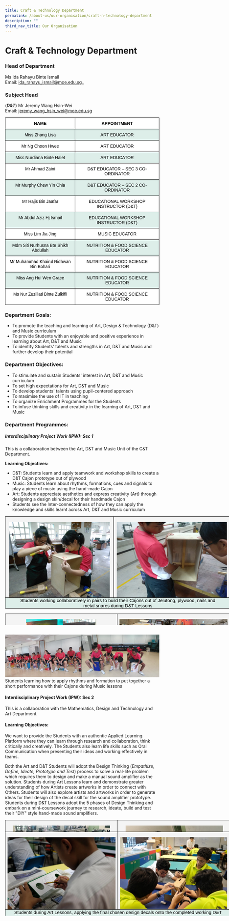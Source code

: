 ```yaml
---
title: Craft & Technology Department
permalink: /about-us/our-organisation/craft-n-technology-department
description: ""
third_nav_title: Our Organisation
---
```

# **Craft &amp; Technology Department**

### Head of Department
Ms Ida Rahayu Binte Ismail     
Email:&nbsp;[ida_rahayu_ismail@moe.edu.sg](mailto:ida_rahayu_ismail@moe.edu.sg)_

### Subject Head

(**_D&amp;T_**) Mr Jeremy Wang Hsin-Wei     
Email:&nbsp;[jeremy_wang_hsin_wei@moe.edu.sg](mailto:jeremy_wang_hsin_wei@moe.edu.sg)

<table style="border-collapse:collapse;border-spacing:0" class="tg"><thead><tr><th style="background-color:#ffffff;border-color:black;border-style:solid;border-width:1px;font-family:Arial, sans-serif;font-size:14px;font-weight:bold;overflow:hidden;padding:10px 5px;text-align:center;vertical-align:top;word-break:normal"><span style="color:black">NAME</span></th><th style="background-color:#ffffff;border-color:black;border-style:solid;border-width:1px;font-family:Arial, sans-serif;font-size:14px;font-weight:bold;overflow:hidden;padding:10px 5px;text-align:center;vertical-align:top;word-break:normal"><span style="color:black">APPOINTMENT</span></th></tr></thead><tbody><tr><td style="background-color:#DDEEE9;border-color:black;border-style:solid;border-width:1px;font-family:Arial, sans-serif;font-size:14px;overflow:hidden;padding:10px 5px;text-align:center;vertical-align:top;word-break:normal"><span style="color:black">Miss Zhang Lisa</span></td><td style="background-color:#DDEEE9;border-color:black;border-style:solid;border-width:1px;font-family:Arial, sans-serif;font-size:14px;overflow:hidden;padding:10px 5px;text-align:center;vertical-align:top;word-break:normal"><span style="color:black">ART EDUCATOR</span></td></tr><tr><td style="background-color:#ffffff;border-color:black;border-style:solid;border-width:1px;font-family:Arial, sans-serif;font-size:14px;overflow:hidden;padding:10px 5px;text-align:center;vertical-align:top;word-break:normal"><span style="color:black">Mr Ng Choon Hwee</span></td><td style="background-color:#ffffff;border-color:black;border-style:solid;border-width:1px;font-family:Arial, sans-serif;font-size:14px;overflow:hidden;padding:10px 5px;text-align:center;vertical-align:top;word-break:normal"><span style="color:black">ART EDUCATOR</span></td></tr><tr><td style="background-color:#DDEEE9;border-color:black;border-style:solid;border-width:1px;font-family:Arial, sans-serif;font-size:14px;overflow:hidden;padding:10px 5px;text-align:center;vertical-align:top;word-break:normal"><span style="color:black">Miss Nurdiana Binte Halet</span></td><td style="background-color:#DDEEE9;border-color:black;border-style:solid;border-width:1px;font-family:Arial, sans-serif;font-size:14px;overflow:hidden;padding:10px 5px;text-align:center;vertical-align:top;word-break:normal"><span style="color:black">ART EDUCATOR</span></td></tr><tr><td style="background-color:#ffffff;border-color:black;border-style:solid;border-width:1px;font-family:Arial, sans-serif;font-size:14px;overflow:hidden;padding:10px 5px;text-align:center;vertical-align:top;word-break:normal"><span style="color:black">Mr Ahmad Zaini</span></td><td style="background-color:#ffffff;border-color:black;border-style:solid;border-width:1px;font-family:Arial, sans-serif;font-size:14px;overflow:hidden;padding:10px 5px;text-align:center;vertical-align:top;word-break:normal"><span style="color:black">D&amp;T EDUCATOR – SEC 3 CO-ORDINATOR</span></td></tr><tr><td style="background-color:#DDEEE9;border-color:black;border-style:solid;border-width:1px;font-family:Arial, sans-serif;font-size:14px;overflow:hidden;padding:10px 5px;text-align:center;vertical-align:top;word-break:normal"><span style="color:black">Mr Murphy Chew Yin Chia</span></td><td style="background-color:#DDEEE9;border-color:black;border-style:solid;border-width:1px;font-family:Arial, sans-serif;font-size:14px;overflow:hidden;padding:10px 5px;text-align:center;vertical-align:top;word-break:normal"><span style="color:black">D&amp;T EDUCATOR – SEC 2 CO-ORDINATOR</span></td></tr><tr><td style="background-color:#ffffff;border-color:black;border-style:solid;border-width:1px;font-family:Arial, sans-serif;font-size:14px;overflow:hidden;padding:10px 5px;text-align:center;vertical-align:top;word-break:normal"><span style="color:black">Mr Hajis Bin Jaafar</span></td><td style="background-color:#ffffff;border-color:black;border-style:solid;border-width:1px;font-family:Arial, sans-serif;font-size:14px;overflow:hidden;padding:10px 5px;text-align:center;vertical-align:top;word-break:normal"><span style="color:black">EDUCATIONAL WORKSHOP INSTRUCTOR (D&amp;T)</span></td></tr><tr><td style="background-color:#DDEEE9;border-color:black;border-style:solid;border-width:1px;font-family:Arial, sans-serif;font-size:14px;overflow:hidden;padding:10px 5px;text-align:center;vertical-align:top;word-break:normal"><span style="color:black">Mr Abdul Aziz Hj Ismail</span></td><td style="background-color:#DDEEE9;border-color:black;border-style:solid;border-width:1px;font-family:Arial, sans-serif;font-size:14px;overflow:hidden;padding:10px 5px;text-align:center;vertical-align:top;word-break:normal"><span style="color:black">EDUCATIONAL WORKSHOP INSTRUCTOR (D&amp;T)</span></td></tr><tr><td style="background-color:#ffffff;border-color:black;border-style:solid;border-width:1px;font-family:Arial, sans-serif;font-size:14px;overflow:hidden;padding:10px 5px;text-align:center;vertical-align:top;word-break:normal"><span style="color:black">Miss Lim Jia Jing</span></td><td style="background-color:#ffffff;border-color:black;border-style:solid;border-width:1px;font-family:Arial, sans-serif;font-size:14px;overflow:hidden;padding:10px 5px;text-align:center;vertical-align:top;word-break:normal"><span style="color:black">MUSIC EDUCATOR</span></td></tr><tr><td style="background-color:#DDEEE9;border-color:black;border-style:solid;border-width:1px;font-family:Arial, sans-serif;font-size:14px;overflow:hidden;padding:10px 5px;text-align:center;vertical-align:top;word-break:normal"><span style="color:black">Mdm Siti Nurhusna Bte Shikh Abdullah</span></td><td style="background-color:#DDEEE9;border-color:black;border-style:solid;border-width:1px;font-family:Arial, sans-serif;font-size:14px;overflow:hidden;padding:10px 5px;text-align:center;vertical-align:top;word-break:normal"><span style="color:black">NUTRITION &amp; FOOD SCIENCE EDUCATOR</span></td></tr><tr><td style="background-color:#ffffff;border-color:black;border-style:solid;border-width:1px;font-family:Arial, sans-serif;font-size:14px;overflow:hidden;padding:10px 5px;text-align:center;vertical-align:top;word-break:normal"><span style="color:black">Mr Muhammad Khairul Ridhwan Bin Bohari</span></td><td style="background-color:#ffffff;border-color:black;border-style:solid;border-width:1px;font-family:Arial, sans-serif;font-size:14px;overflow:hidden;padding:10px 5px;text-align:center;vertical-align:top;word-break:normal"><span style="color:black">NUTRITION &amp; FOOD SCIENCE EDUCATOR</span></td></tr><tr><td style="background-color:#DDEEE9;border-color:black;border-style:solid;border-width:1px;font-family:Arial, sans-serif;font-size:14px;overflow:hidden;padding:10px 5px;text-align:center;vertical-align:top;word-break:normal"><span style="color:black">Miss Ang Hui Wen Grace</span></td><td style="background-color:#DDEEE9;border-color:black;border-style:solid;border-width:1px;font-family:Arial, sans-serif;font-size:14px;overflow:hidden;padding:10px 5px;text-align:center;vertical-align:top;word-break:normal"><span style="color:black">NUTRITION &amp; FOOD SCIENCE EDUCATOR</span></td></tr><tr><td style="background-color:#ffffff;border-color:black;border-style:solid;border-width:1px;font-family:Arial, sans-serif;font-size:14px;overflow:hidden;padding:10px 5px;text-align:center;vertical-align:top;word-break:normal"><span style="color:black">Ms Nur Zuzillati Binte Zulkifli</span></td><td style="background-color:#ffffff;border-color:black;border-style:solid;border-width:1px;font-family:Arial, sans-serif;font-size:14px;overflow:hidden;padding:10px 5px;text-align:center;vertical-align:top;word-break:normal"><span style="color:black">NUTRITION &amp; FOOD SCIENCE EDUCATOR</span></td></tr></tbody></table>



### Department Goals:

*   To promote the teaching and learning of Art, Design &amp; Technology (D&amp;T) and Music curriculum    
*   To provide Students with an enjoyable and positive experience in learning about Art, D&amp;T and Music     
*   To identify Students' talents and strengths in Art, D&amp;T and Music and further develop their potential  
    

### Department Objectives:

*   To stimulate and sustain Students' interest in Art, D&amp;T and Music curriculum    
*   To set high expectations for Art, D&amp;T and Music  
*   To develop students' talents using pupil-centered approach      
*   To maximise the use of IT in teaching  
*   To organize Enrichment Programmes for the Students
*   To infuse thinking skills and creativity in the learning of Art, D&amp;T and Music

  

### Department Programmes:

##### Interdisciplinary Project Work (IPW): Sec 1

This is a collaboration between the Art, D&amp;T and Music Unit of the C&amp;T Department.

**Learning Objectives:**

*   D&amp;T: Students learn and apply teamwork and workshop skills to create a D&amp;T Cajon prototype out of plywood
*   Music: Students learn about rhythms, formations, cues and signals to play a piece of music using the hand-made Cajon
*   Art: Students appreciate aesthetics and express creativity (Art) through designing a design skin/decal for their handmade Cajon
*   Students see the Inter-connectedness of how they can apply the knowledge and skills learnt across Art, D&amp;T and Music curriculum

<table border="1" cellpadding="0" cellspacing="0" style="margin: 0px; outline: 0px; padding: 0px; border-collapse: collapse; border: none; color: rgb(0, 0, 0); font-family: &quot;Open Sans&quot;, sans-serif; font-size: 14px; font-style: normal; font-variant-ligatures: normal; font-variant-caps: normal; font-weight: 400; letter-spacing: normal; orphans: 2; text-align: left; text-transform: none; white-space: normal; widows: 2; word-spacing: 0px; -webkit-text-stroke-width: 0px; text-decoration-thickness: initial; text-decoration-style: initial; text-decoration-color: initial; width: 737px; height: 317px;"><tbody style="margin: 0px; outline: 0px; padding: 0px;"><tr style="margin: 0px; outline: 0px; padding: 0px;"><td valign="top" width="50%" style="margin: 0px; outline: 0px; padding: 0in 5.4pt; border: 1pt solid windowtext; background: rgb(244, 244, 244); color: rgb(0, 0, 0); width: 353px; vertical-align: top;"><p style="margin: 0in 0in 0.0001pt; outline: 0px; padding: 0px; line-height: normal; color: rgb(0, 0, 0); font-size: 15px; font-weight: normal; font-family: Calibri, sans-serif;">&nbsp;<img src="/images/IW1.jpg" width="100%" alt="IW1.jpg" class="ive_eobj_center" style="margin: auto; outline: 0px; padding: 0px; border: none; clear: both; display: block; font-size: 1em; font-family: &quot;Open Sans&quot;, sans-serif; width: 330px; height: 246px;"></p></td><td valign="top" width="50%" style="margin: 0px; outline: 0px; padding: 0in 5.4pt; border-top: 1pt solid windowtext; border-right: 1pt solid windowtext; border-bottom: 1pt solid windowtext; border-left: none; border-image: initial; background: rgb(244, 244, 244); color: rgb(0, 0, 0); width: 383px; vertical-align: top;"><p style="margin: 0in 0in 0.0001pt; outline: 0px; padding: 0px; line-height: normal; color: rgb(0, 0, 0); font-size: 15px; font-weight: normal; font-family: Calibri, sans-serif;">&nbsp;<img src="/images/IW2.png" width="100%" alt="IW2.png" class="ive_eobj_center" style="margin: auto; outline: 0px; padding: 0px; border: none; clear: both; display: block; font-size: 1em; font-family: &quot;Open Sans&quot;, sans-serif; width: 360px; height: 246px;"></p></td></tr><tr style="margin: 0px; outline: 0px; padding: 0px;"><td colspan="2" valign="top" width="100%" style="margin: 0px; outline: 0px; padding: 0in 5.4pt; border-top: none; border-right: 1pt solid windowtext; border-bottom: 1pt solid windowtext; border-left: 1pt solid windowtext; border-image: initial; background: rgb(221, 238, 233); color: rgb(0, 0, 0); width: 467.5pt; vertical-align: top;"><p style="margin: 0in 0in 0.0001pt; outline: 0px; padding: 0px; line-height: normal; color: rgb(0, 0, 0); font-size: 15px; font-weight: normal; text-align: center; font-family: Calibri, sans-serif;">&nbsp;Students working collaboratively in pairs to build their Cajons out of Jelutong, plywood, nails and&nbsp;</p><p style="margin: 0in 0in 0.0001pt; outline: 0px; padding: 0px; line-height: normal; color: rgb(0, 0, 0); font-size: 15px; font-weight: normal; text-align: center; font-family: Calibri, sans-serif;">metal snares during D&amp;T Lessons</p></td></tr></tbody></table>


<table border="1" cellpadding="0" cellspacing="0" style="margin: 0px; outline: 0px; padding: 0px; border-collapse: collapse; border: none; width: 735px; height: 37px;"><tbody style="margin: 0px; outline: 0px; padding: 0px;"><tr style="margin: 0px; outline: 0px; padding: 0px;"><td valign="top" width="50%" style="margin: 0px; outline: 0px; padding: 0in 5.4pt; border: 1pt solid windowtext; background: rgb(244, 244, 244); color: rgb(0, 0, 0); width: 366px; vertical-align: top;"><p style="margin: 0in 0in 0.0001pt; outline: 0px; padding: 0px; line-height: normal; color: rgb(0, 0, 0); font-size: 15px; font-weight: normal; font-family: Calibri, sans-serif;">&nbsp;<img src="/images/IW3.png" alt="IW3.png" class="ive_eobj_center" style="margin: auto; outline: 0px; padding: 0px; border: none; clear: both; display: block; font-size: 1em; font-family: &quot;Open Sans&quot;, sans-serif; width: 229px; height: 158px;"></p></td><td valign="top" width="50%" style="margin: 0px; outline: 0px; padding: 0in 5.4pt; border-top: 1pt solid windowtext; border-right: 1pt solid windowtext; border-bottom: 1pt solid windowtext; border-left: none; border-image: initial; background: rgb(244, 244, 244); color: rgb(0, 0, 0); width: 368px; vertical-align: top;"><p style="margin: 0in 0in 0.0001pt; outline: 0px; padding: 0px; line-height: normal; color: rgb(0, 0, 0); font-size: 15px; font-weight: normal; font-family: Calibri, sans-serif;">&nbsp;<img src="/images/IW4.png" width="100%" alt="IW4.png" class="ive_eobj_center" style="margin: auto; outline: 0px; padding: 0px; border: none; clear: both; display: block; font-size: 1em; font-family: &quot;Open Sans&quot;, sans-serif;"></p></td></tr><tr style="margin: 0px; outline: 0px; padding: 0px;"><td colspan="2" valign="top" width="100%" style="margin: 0px; outline: 0px; padding: 0in 5.4pt; border-top: none; border-right: 1pt solid windowtext; border-bottom: 1pt solid windowtext; border-left: 1pt solid windowtext; border-image: initial; background: rgb(221, 238, 233); color: rgb(0, 0, 0); width: 467.5pt; vertical-align: top;"><p style="margin: 0in 0in 0.0001pt; outline: 0px; padding: 0px; line-height: normal; color: rgb(0, 0, 0); font-size: 15px; font-weight: normal; font-family: Calibri, sans-serif;">&nbsp;Students having painted their final design skin/decal onto the surfaces of their hand-made Cajons during Art Lessons</p></td></tr></tbody></table>

<br>

![](/images/IW5.png)
Students learning how to apply rhythms and formation to put together a short performance with their Cajons during Music lessons

#### Interdisciplinary Project Work (IPW): Sec 2

This is a collaboration with the Mathematics, Design and Technology and Art Department.

#### Learning Objectives:

We want to provide the Students with an authentic Applied Learning Platform where they can learn through research and collaboration, think critically and creatively. The Students also learn life skills such as Oral Communication when presenting their ideas and working effectively in teams.

Both the Art and D&amp;T Students will adopt the Design Thinking (_Empathize, Define, Ideate, Prototype and Test_) process to solve a real-life problem which requires them to design and make a manual sound amplifier as the solution. Students during Art Lessons learn and demonstrate greater understanding of how Artists create artworks in order to connect with Others. Students will also explore artists and artworks in order to generate ideas for their design of the decal skill for the sound amplifier prototype. Students during D&amp;T Lessons adopt the 5 phases of Design Thinking and embark on a mini-coursework journey to research, ideate, build and test their "DIY" style hand-made sound amplifiers.

<table style="margin: 0px; outline: 0px; padding: 0px; border-collapse: collapse; border: none; color: rgb(0, 0, 0); font-family: &quot;Open Sans&quot;, sans-serif; font-size: 14px; font-style: normal; font-variant-ligatures: normal; font-variant-caps: normal; font-weight: 400; letter-spacing: normal; orphans: 2; text-align: left; text-transform: none; white-space: normal; widows: 2; word-spacing: 0px; -webkit-text-stroke-width: 0px; text-decoration-thickness: initial; text-decoration-style: initial; text-decoration-color: initial; width: 738px; height: 38px;" cellspacing="0" cellpadding="0" border="1"><tbody style="margin: 0px; outline: 0px; padding: 0px;"><tr style="margin: 0px; outline: 0px; padding: 0px;"><td style="margin: 0px; outline: 0px; padding: 0in 5.4pt; border: 1pt solid windowtext; background: rgb(244, 244, 244); color: rgb(0, 0, 0); width: 368px; vertical-align: top;" width="50%" valign="top"><p style="margin: 0in 0in 0.0001pt; outline: 0px; padding: 0px; line-height: normal; color: rgb(0, 0, 0); font-size: 15px; font-weight: normal; font-family: Calibri, sans-serif;"><br class="Apple-interchange-newline"><img style="margin: auto; outline: 0px; padding: 0px; border: none; clear: both; display: block; width: 318px; height: 237px;" class="ive_eobj_center" alt="IW6.jpg" src="/images/IW6.jpg"></p><p style="margin: 0in 0in 0.0001pt; outline: 0px; padding: 0px; line-height: normal; color: rgb(0, 0, 0); font-size: 15px; font-weight: normal; font-family: Calibri, sans-serif;"><br style="margin: 0px; outline: 0px; padding: 0px;"></p></td><td style="margin: 0px; outline: 0px; padding: 0in 5.4pt; border-top: 1pt solid windowtext; border-right: 1pt solid windowtext; border-bottom: 1pt solid windowtext; border-left: none; border-image: initial; background: rgb(244, 244, 244); color: rgb(0, 0, 0); width: 369px; vertical-align: top;" width="50%" valign="top"><p style="margin: 0in 0in 0.0001pt; outline: 0px; padding: 0px; line-height: normal; color: rgb(0, 0, 0); font-size: 15px; font-weight: normal; font-family: Calibri, sans-serif;">&nbsp;<img style="margin: auto; outline: 0px; padding: 0px; border: none; clear: both; display: block; font-size: 1em; font-family: &quot;Open Sans&quot;, sans-serif; width: 318px; height: 236px;" class="ive_eobj_center" alt="IW7.jpg" src="/images/IW7.jpg"></p></td></tr><tr style="margin: 0px; outline: 0px; padding: 0px;"><td style="margin: 0px; outline: 0px; padding: 0in 5.4pt; border-top: none; border-right: 1pt solid windowtext; border-bottom: 1pt solid windowtext; border-left: 1pt solid windowtext; border-image: initial; background: rgb(221, 238, 233); color: rgb(0, 0, 0); width: 467.5pt; vertical-align: top;" width="100%" valign="top" colspan="2"><p style="margin: 0in 0in 0.0001pt; outline: 0px; padding: 0px; line-height: normal; color: rgb(0, 0, 0); font-size: 15px; font-weight: normal; text-align: center; font-family: Calibri, sans-serif;">&nbsp;Students during D&amp;T Lessons, testing and developing their ideas from 2D sketches to 3D vanguard sheet models, before finalizing their material list prior for the actual prototype making in the D&amp;T Workshop</p></td></tr></tbody></table>


<table style="margin: 0px; outline: 0px; padding: 0px; border-collapse: collapse; border: none; color: rgb(0, 0, 0); font-family: &quot;Open Sans&quot;, sans-serif; font-size: 14px; font-style: normal; font-variant-ligatures: normal; font-variant-caps: normal; font-weight: 400; letter-spacing: normal; orphans: 2; text-align: left; text-transform: none; white-space: normal; widows: 2; word-spacing: 0px; -webkit-text-stroke-width: 0px; text-decoration-thickness: initial; text-decoration-style: initial; text-decoration-color: initial; width: 734px; height: 274px;" cellspacing="0" cellpadding="0" border="1"><tbody style="margin: 0px; outline: 0px; padding: 0px;"><tr style="margin: 0px; outline: 0px; padding: 0px;"><td style="margin: 0px; outline: 0px; padding: 0in 5.4pt; border: 1pt solid windowtext; background: rgb(244, 244, 244); color: rgb(0, 0, 0); width: 370px; vertical-align: top;" width="50%" valign="top"><p style="margin: 0in 0in 0.0001pt; outline: 0px; padding: 0px; line-height: normal; color: rgb(0, 0, 0); font-size: 15px; font-weight: normal; font-family: Calibri, sans-serif;">&nbsp;<img style="margin: auto; outline: 0px; padding: 0px; border: none; clear: both; display: block; font-size: 1em; font-family: &quot;Open Sans&quot;, sans-serif; width: 354px; height: 235px;" class="ive_eobj_center" alt="IW8.jpg" src="/images/IW8.jpg"></p></td><td style="margin: 0px; outline: 0px; padding: 0in 5.4pt; border-top: 1pt solid windowtext; border-right: 1pt solid windowtext; border-bottom: 1pt solid windowtext; border-left: none; border-image: initial; background: rgb(244, 244, 244); color: rgb(0, 0, 0); width: 367px; vertical-align: top;" width="50%" valign="top"><p style="margin: 0in 0in 0.0001pt; outline: 0px; padding: 0px; line-height: normal; color: rgb(0, 0, 0); font-size: 15px; font-weight: normal; font-family: Calibri, sans-serif;">&nbsp;<img style="margin: auto; outline: 0px; padding: 0px; border: none; clear: both; display: block; font-size: 1em; font-family: &quot;Open Sans&quot;, sans-serif; width: 351px; height: 233px;" class="ive_eobj_center" alt="IW9.jpg" src="/images/IW9.jpg"></p></td></tr><tr style="margin: 0px; outline: 0px; padding: 0px;"><td style="margin: 0px; outline: 0px; padding: 0in 5.4pt; border-top: none; border-right: 1pt solid windowtext; border-bottom: 1pt solid windowtext; border-left: 1pt solid windowtext; border-image: initial; background: rgb(221, 238, 233); color: rgb(0, 0, 0); width: 467.5pt; vertical-align: top;" width="100%" valign="top" colspan="2"><p style="margin: 0in 0in 0.0001pt; outline: 0px; padding: 0px; line-height: normal; color: rgb(0, 0, 0); font-size: 15px; font-weight: normal; text-align: center; font-family: Calibri, sans-serif;">&nbsp;Students during Art Lessons, applying the final chosen design decals onto the completed working D&amp;T Prototypes</p></td></tr></tbody></table>